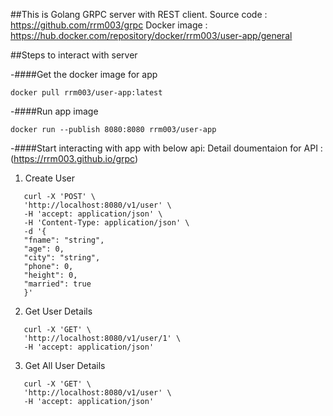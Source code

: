 ##This is Golang GRPC server with REST client.
Source code : https://github.com/rrm003/grpc
Docker image : https://hub.docker.com/repository/docker/rrm003/user-app/general

##Steps to interact with server

-####Get the docker image for app

```
docker pull rrm003/user-app:latest
```

-####Run app image

```
docker run --publish 8080:8080 rrm003/user-app
```

-####Start interacting with app with below api:
Detail doumentaion for API : (https://rrm003.github.io/grpc)

1. Create User

```
   curl -X 'POST' \
   'http://localhost:8080/v1/user' \
   -H 'accept: application/json' \
   -H 'Content-Type: application/json' \
   -d '{
   "fname": "string",
   "age": 0,
   "city": "string",
   "phone": 0,
   "height": 0,
   "married": true
   }'
```

2. Get User Details

```
   curl -X 'GET' \
   'http://localhost:8080/v1/user/1' \
   -H 'accept: application/json'
```

3. Get All User Details

```
   curl -X 'GET' \
   'http://localhost:8080/v1/user' \
   -H 'accept: application/json'
```
